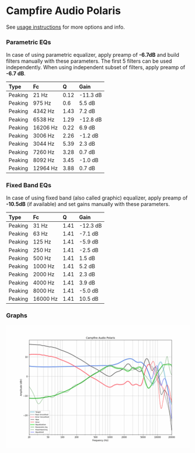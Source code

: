 # Campfire Audio Polaris
See [usage instructions](https://github.com/jaakkopasanen/AutoEq#usage) for more options and info.

### Parametric EQs
In case of using parametric equalizer, apply preamp of **-6.7dB** and build filters manually
with these parameters. The first 5 filters can be used independently.
When using independent subset of filters, apply preamp of **-6.7 dB**.

| Type    | Fc       |    Q | Gain     |
|:--------|:---------|:-----|:---------|
| Peaking | 21 Hz    | 0.12 | -11.3 dB |
| Peaking | 975 Hz   | 0.6  | 5.5 dB   |
| Peaking | 4342 Hz  | 1.43 | 7.2 dB   |
| Peaking | 6538 Hz  | 1.29 | -12.8 dB |
| Peaking | 16206 Hz | 0.22 | 6.9 dB   |
| Peaking | 3006 Hz  | 2.26 | -1.2 dB  |
| Peaking | 3044 Hz  | 5.39 | 2.3 dB   |
| Peaking | 7260 Hz  | 3.28 | 0.7 dB   |
| Peaking | 8092 Hz  | 3.45 | -1.0 dB  |
| Peaking | 12964 Hz | 3.88 | 0.7 dB   |

### Fixed Band EQs
In case of using fixed band (also called graphic) equalizer, apply preamp of **-10.5dB**
(if available) and set gains manually with these parameters.

| Type    | Fc       |    Q | Gain     |
|:--------|:---------|:-----|:---------|
| Peaking | 31 Hz    | 1.41 | -12.3 dB |
| Peaking | 63 Hz    | 1.41 | -7.1 dB  |
| Peaking | 125 Hz   | 1.41 | -5.9 dB  |
| Peaking | 250 Hz   | 1.41 | -2.5 dB  |
| Peaking | 500 Hz   | 1.41 | 1.5 dB   |
| Peaking | 1000 Hz  | 1.41 | 5.2 dB   |
| Peaking | 2000 Hz  | 1.41 | 2.3 dB   |
| Peaking | 4000 Hz  | 1.41 | 3.9 dB   |
| Peaking | 8000 Hz  | 1.41 | -5.0 dB  |
| Peaking | 16000 Hz | 1.41 | 10.5 dB  |

### Graphs
![](./Campfire%20Audio%20Polaris.png)